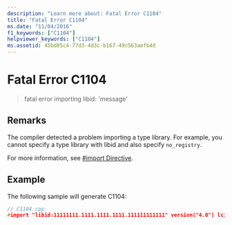 ```yaml
---
description: "Learn more about: Fatal Error C1104"
title: "Fatal Error C1104"
ms.date: "11/04/2016"
f1_keywords: ["C1104"]
helpviewer_keywords: ["C1104"]
ms.assetid: 45bd85c4-77d3-4d3c-b167-49c563aefb4d
---
```

# Fatal Error C1104

> fatal error importing libid: 'message'

## Remarks

The compiler detected a problem importing a type library.  For example, you cannot specify a type library with libid and also specify `no_registry`.

For more information, see [#import Directive](../../preprocessor/hash-import-directive-cpp.md).

## Example

The following sample will generate C1104:

```cpp
// C1104.cpp
#import "libid:11111111.1111.1111.1111.111111111111" version("4.0") lcid("9") no_registry auto_search   // C1104
```
